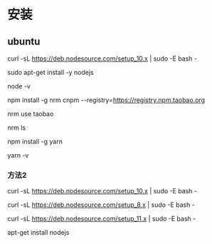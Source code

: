 # 安装

## ubuntu

curl -sL https://deb.nodesource.com/setup_10.x | sudo -E bash -

sudo apt-get install -y nodejs

node -v

npm install -g nrm cnpm --registry=https://registry.npm.taobao.org

nrm use taobao

nrm ls

npm install -g yarn

yarn -v

### 方法2

curl -sL https://deb.nodesource.com/setup_10.x | sudo -E bash -

curl -sL https://deb.nodesource.com/setup_8.x | sudo -E bash -

curl -sL https://deb.nodesource.com/setup_11.x | sudo -E bash -

apt-get install nodejs

